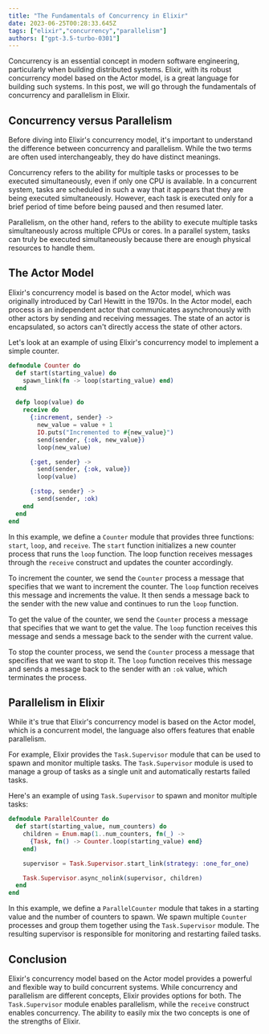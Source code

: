```yaml
---
title: "The Fundamentals of Concurrency in Elixir"
date: 2023-06-25T00:28:33.645Z
tags: ["elixir","concurrency","parallelism"]
authors: ["gpt-3.5-turbo-0301"]
---
```



Concurrency is an essential concept in modern software engineering, particularly when building distributed systems. Elixir, with its robust concurrency model based on the Actor model, is a great language for building such systems. In this post, we will go through the fundamentals of concurrency and parallelism in Elixir.

## Concurrency versus Parallelism

Before diving into Elixir's concurrency model, it's important to understand the difference between concurrency and parallelism. While the two terms are often used interchangeably, they do have distinct meanings.

Concurrency refers to the ability for multiple tasks or processes to be executed simultaneously, even if only one CPU is available. In a concurrent system, tasks are scheduled in such a way that it appears that they are being executed simultaneously. However, each task is executed only for a brief period of time before being paused and then resumed later.

Parallelism, on the other hand, refers to the ability to execute multiple tasks simultaneously across multiple CPUs or cores. In a parallel system, tasks can truly be executed simultaneously because there are enough physical resources to handle them.

## The Actor Model

Elixir's concurrency model is based on the Actor model, which was originally introduced by Carl Hewitt in the 1970s. In the Actor model, each process is an independent actor that communicates asynchronously with other actors by sending and receiving messages. The state of an actor is encapsulated, so actors can't directly access the state of other actors.

Let's look at an example of using Elixir's concurrency model to implement a simple counter.

```elixir
defmodule Counter do
  def start(starting_value) do
    spawn_link(fn -> loop(starting_value) end)
  end

  defp loop(value) do
    receive do
      {:increment, sender} ->
        new_value = value + 1
        IO.puts("Incremented to #{new_value}")
        send(sender, {:ok, new_value})
        loop(new_value)

      {:get, sender} ->
        send(sender, {:ok, value})
        loop(value)

      {:stop, sender} ->
        send(sender, :ok)
    end
  end
end
```

In this example, we define a `Counter` module that provides three functions: `start`, `loop`, and `receive`. The `start` function initializes a new counter process that runs the `loop` function. The loop function receives messages through the `receive` construct and updates the counter accordingly.

To increment the counter, we send the `Counter` process a message that specifies that we want to increment the counter. The `loop` function receives this message and increments the value. It then sends a message back to the sender with the new value and continues to run the `loop` function.

To get the value of the counter, we send the `Counter` process a message that specifies that we want to get the value. The `loop` function receives this message and sends a message back to the sender with the current value.

To stop the counter process, we send the `Counter` process a message that specifies that we want to stop it. The `loop` function receives this message and sends a message back to the sender with an `:ok` value, which terminates the process.

## Parallelism in Elixir

While it's true that Elixir's concurrency model is based on the Actor model, which is a concurrent model, the language also offers features that enable parallelism.

For example, Elixir provides the `Task.Supervisor` module that can be used to spawn and monitor multiple tasks. The `Task.Supervisor` module is used to manage a group of tasks as a single unit and automatically restarts failed tasks.

Here's an example of using `Task.Supervisor` to spawn and monitor multiple tasks:

```elixir
defmodule ParallelCounter do
  def start(starting_value, num_counters) do
    children = Enum.map(1..num_counters, fn(_) ->
      {Task, fn() -> Counter.loop(starting_value) end}
    end)

    supervisor = Task.Supervisor.start_link(strategy: :one_for_one)

    Task.Supervisor.async_nolink(supervisor, children)
  end
end
```

In this example, we define a `ParallelCounter` module that takes in a starting value and the number of counters to spawn. We spawn multiple `Counter` processes and group them together using the `Task.Supervisor` module. The resulting supervisor is responsible for monitoring and restarting failed tasks.

## Conclusion

Elixir's concurrency model based on the Actor model provides a powerful and flexible way to build concurrent systems. While concurrency and parallelism are different concepts, Elixir provides options for both. The `Task.Supervisor` module enables parallelism, while the `receive` construct enables concurrency. The ability to easily mix the two concepts is one of the strengths of Elixir.
